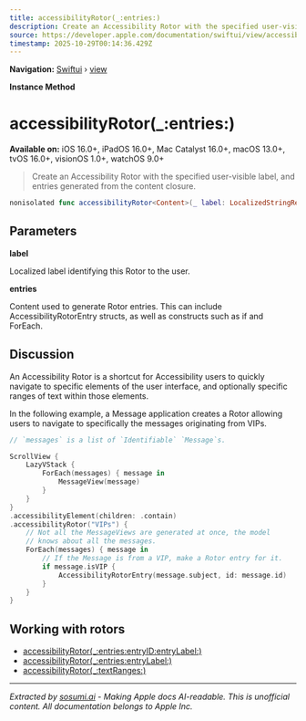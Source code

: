 ```yaml
---
title: accessibilityRotor(_:entries:)
description: Create an Accessibility Rotor with the specified user-visible label, and entries generated from the content closure.
source: https://developer.apple.com/documentation/swiftui/view/accessibilityrotor(_:entries:)
timestamp: 2025-10-29T00:14:36.429Z
---
```


**Navigation:** [Swiftui](/documentation/swiftui) › [view](/documentation/swiftui/view)

**Instance Method**

# accessibilityRotor(_:entries:)

**Available on:** iOS 16.0+, iPadOS 16.0+, Mac Catalyst 16.0+, macOS 13.0+, tvOS 16.0+, visionOS 1.0+, watchOS 9.0+

> Create an Accessibility Rotor with the specified user-visible label, and entries generated from the content closure.

```swift
nonisolated func accessibilityRotor<Content>(_ label: LocalizedStringResource, @AccessibilityRotorContentBuilder entries: @escaping () -> Content) -> some View where Content : AccessibilityRotorContent
```

## Parameters

**label**

Localized label identifying this Rotor to the user.



**entries**

Content used to generate Rotor entries. This can include AccessibilityRotorEntry structs, as well as constructs such as if and ForEach.



## Discussion

An Accessibility Rotor is a shortcut for Accessibility users to quickly navigate to specific elements of the user interface, and optionally specific ranges of text within those elements.

In the following example, a Message application creates a Rotor allowing users to navigate to specifically the messages originating from VIPs.

```swift
// `messages` is a list of `Identifiable` `Message`s.

ScrollView {
    LazyVStack {
        ForEach(messages) { message in
            MessageView(message)
        }
    }
}
.accessibilityElement(children: .contain)
.accessibilityRotor("VIPs") {
    // Not all the MessageViews are generated at once, the model
    // knows about all the messages.
    ForEach(messages) { message in
        // If the Message is from a VIP, make a Rotor entry for it.
        if message.isVIP {
            AccessibilityRotorEntry(message.subject, id: message.id)
        }
    }
}
```

## Working with rotors

- [accessibilityRotor(_:entries:entryID:entryLabel:)](/documentation/swiftui/view/accessibilityrotor(_:entries:entryid:entrylabel:))
- [accessibilityRotor(_:entries:entryLabel:)](/documentation/swiftui/view/accessibilityrotor(_:entries:entrylabel:))
- [accessibilityRotor(_:textRanges:)](/documentation/swiftui/view/accessibilityrotor(_:textranges:))

---

*Extracted by [sosumi.ai](https://sosumi.ai) - Making Apple docs AI-readable.*
*This is unofficial content. All documentation belongs to Apple Inc.*
